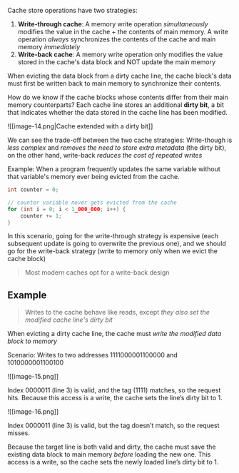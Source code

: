 Cache store operations have two strategies:

1. **Write-through cache**: A memory write operation *simultaneously* modifies the value in the cache + the contents of main memory. A write operation *always* synchronizes the contents of the cache and main memory *immediately*
2. **Write-back cache**: A memory write operation only modifies the value stored in the cache's data block and NOT update the main memory

When evicting the data block from a dirty cache line, the cache block's data must first be written back to main memory to synchronize their contents.

How do we know if the cache blocks whose contents differ from their main memory counterparts? Each cache line stores an additional **dirty bit**, a bit that indicates whether the data stored in the cache line has been modified.

![[image-14.png|Cache extended with a dirty bit]]

We can see the trade-off between the two cache strategies: Write-though is *less complex* and *removes the need to store extra metadata* (the dirty bit), on the other hand, write-back *reduces the cost of repeated writes*

Example: When a program frequently updates the same variable without that variable's memory ever being evicted from the cache.

```c
int counter = 0;

// counter variable never gets evicted from the cache
for (int i = 0; i < 1_000_000; i++) {
    counter += 1;
}

```

In this scenario, going for the write-through strategy is expensive (each subsequent update is going to overwrite the previous one), and we should go for the write-back strategy (write to memory only when we evict the cache block)

> Most modern caches opt for a write-back design

## Example

> Writes to the cache behave like reads, except *they also set the modified cache line's dirty bit*

When evicting a dirty cache line, the cache must *write the modified data block to memory*

Scenario: Writes to two addresses 1111000001100000 and 1010000001100100

![[image-15.png]]

Index 0000011 (line 3) is valid, and the tag (1111) matches, so the request hits. Because this access is a write, the cache sets the line’s dirty bit to 1.

![[image-16.png]]

Index 0000011 (line 3) is valid, but the tag doesn’t match, so the request misses. 

Because the target line is both valid and dirty, the cache must save the existing data block to main memory *before* loading the new one. This access is a write, so the cache sets the newly loaded line’s dirty bit to 1.